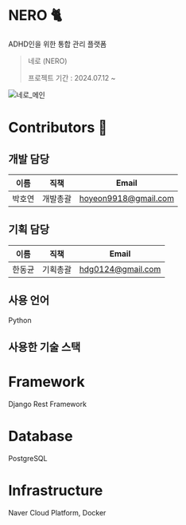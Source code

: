 # NERO 🐈
ADHD인을 위한 통합 관리 플랫폼

> 네로 (NERO) <br>
>
> 프로젝트 기간 : 2024.07.12 ~
> </br>

![네로_메인](https://github.com/user-attachments/assets/0d28f90d-9d74-43fe-9145-b0cdf36f7a98)


# Contributors 🤎

## 개발 담당
| 이름        | 직책           | Email                   |
| ----------- | -------------- | ----------------------- |
| 박호연      | 개발총괄  | hoyeon9918@gmail.com  |

## 기획 담당
| 이름        | 직책           | Email                   |
| ----------- | -------------- | ----------------------- |
| 한동균      | 기획총괄  | hdg0124@gmail.com  |


## 사용 언어
Python

## 사용한 기술 스택
# Framework
Django Rest Framework

# Database
PostgreSQL

# Infrastructure
Naver Cloud Platform, Docker